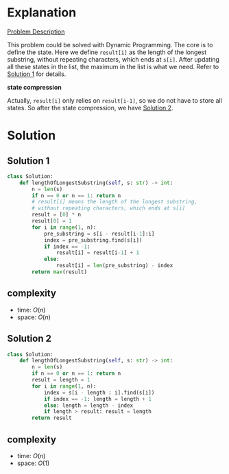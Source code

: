 # Explanation

[Problem Description](https://leetcode.com/problems/longest-substring-without-repeating-characters/)

This problem could be solved with Dynamic Programming. The core is to define the state. Here we define `result[i]` as the length of the longest substring, without repeating characters, which ends at `s[i]`. After updating all these states in the list, the maximum in the list is what we need. Refer to [Solution 1](#solution-1) for details.

**state compression**

Actually, `result[i]` only relies on `result[i-1]`, so we do not have to store all states. So after the state compression, we have [Solution 2](#solution-2).

# Solution

## Solution 1

```python
class Solution:
    def lengthOfLongestSubstring(self, s: str) -> int:
        n = len(s)
        if n == 0 or n == 1: return n
        # result[i] means the length of the longest substring,
        # without repeating characters, which ends at s[i]
        result = [0] * n
        result[0] = 1
        for i in range(1, n):
            pre_substring = s[i - result[i-1]:i]
            index = pre_substring.find(s[i])
            if index == -1:
                result[i] = result[i-1] + 1
            else:
                result[i] = len(pre_substring) - index
        return max(result)
```

## complexity

- time: $O(n)$
- space: $O(n)$

## Solution 2

```python
class Solution:
    def lengthOfLongestSubstring(self, s: str) -> int:
        n = len(s)
        if n == 0 or n == 1: return n
        result = length = 1
        for i in range(1, n):
            index = s[i - length : i].find(s[i])
            if index == -1: length = length + 1
            else: length = length - index
            if length > result: result = length
        return result
```

## complexity

- time: $O(n)$
- space: $O(1)$
